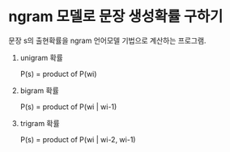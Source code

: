 # ngram 모델로 문장 생성확률 구하기

문장 s의 출현확률을 ngram 언어모델 기법으로 계산하는 프로그램.
1. unigram 확률

    P(s) = product of P(wi)

2. bigram 확률

    P(s) = product of P(wi | wi-1)

3. trigram 확률

    P(s) = product of P(wi | wi-2, wi-1)
